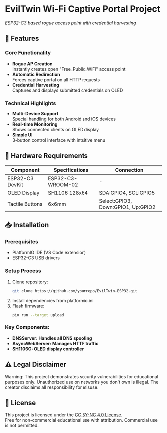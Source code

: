# EvilTwin Wi-Fi Captive Portal Project 
*ESP32-C3 based rogue access point with credential harvesting*


## 🚀 Features

### Core Functionality
- **Rogue AP Creation**  
  Instantly creates open "Free_Public_WiFi" access point
- **Automatic Redirection**  
  Forces captive portal on all HTTP requests
- **Credential Harvesting**  
  Captures and displays submitted credentials on OLED

### Technical Highlights
- **Multi-Device Support**  
  Special handling for both Android and iOS devices
- **Real-time Monitoring**  
  Shows connected clients on OLED display
- **Simple UI**  
  3-button control interface with intuitive menu

## 🔧 Hardware Requirements

| Component | Specifications | Connection |
|-----------|---------------|------------|
| ESP32-C3 DevKit | ESP32-C3-WROOM-02 | - |
| OLED Display | SH1106 128x64 | SDA:GPIO4, SCL:GPIO5 |
| Tactile Buttons | 6x6mm | Select:GPIO3, Down:GPIO1, Up:GPIO2 |

## 📥 Installation

### Prerequisites
- PlatformIO IDE (VS Code extension)
- ESP32-C3 USB drivers

### Setup Process
1. Clone repository:
   ```bash
   git clone https://github.com/yourrepo/EvilTwin-ESP32.git
2. Install dependencies from platformio.ini 
3. Flash firmware:
   ```bash
   pio run --target upload

### Key Components:
- **DNSServer: Handles all DNS spoofing**
- **AsyncWebServer: Manages HTTP traffic**
- **SH1106G: OLED display controller**

## ⚠️ Legal Disclaimer
Warning: This project demonstrates security vulnerabilities for educational purposes only. Unauthorized use on networks you don't own is illegal. The creator disclaims all responsibility for misuse.

## 📜 License
This project is licensed under the [CC BY-NC 4.0 License](LICENSE).  
Free for non-commercial educational use with attribution. Commercial use is not permitted.